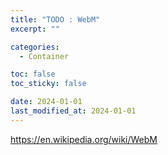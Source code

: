 ```yaml
---
title: "TODO : WebM"
excerpt: ""

categories:
  - Container

toc: false
toc_sticky: false

date: 2024-01-01
last_modified_at: 2024-01-01
---
```


https://en.wikipedia.org/wiki/WebM